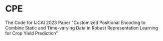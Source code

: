 # CPE
The Code for IJCAI 2023 Paper "Customized Positional Encoding to Combine Static and Time-varying Data in Robust Representation Learning for Crop Yield Prediction"
